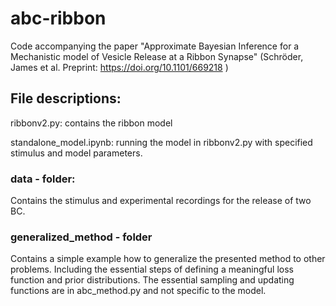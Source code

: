 # abc-ribbon

Code accompanying the paper "Approximate Bayesian Inference for a Mechanistic model of Vesicle Release at a Ribbon Synapse" (Schröder, James et al. Preprint: https://doi.org/10.1101/669218 )

## File descriptions:

ribbonv2.py: contains the ribbon model

standalone_model.ipynb: running the model in ribbonv2.py with specified stimulus and model parameters. 

### data - folder:

Contains the stimulus and experimental recordings for the release of two BC.

### generalized_method - folder

Contains a simple example how to generalize the presented method to other problems. Including the essential steps of defining a meaningful loss function and prior distributions.
The essential sampling and updating functions are in abc_method.py and not specific to the model.
